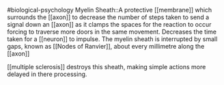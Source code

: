 #biological-psychology 
Myelin Sheath::A protective [[membrane]] which surrounds the [[axon]] to decrease the number of steps taken to send a signal down an [[axon]] as it clamps the spaces for the reaction to occur forcing to traverse more doors in the same movement. Decreases the time taken for a [[neuron]] to impulse.  The myelin sheath is interrupted by small gaps, known as [[Nodes of Ranvier]], about every millimetre along the [[axon]]

[[multiple sclerosis]] destroys this sheath, making simple actions more delayed in there processing. 